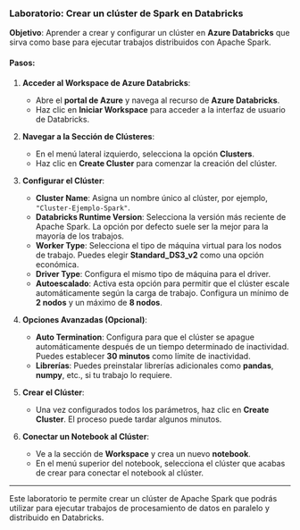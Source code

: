 ### Laboratorio: Crear un clúster de Spark en Databricks

**Objetivo**: Aprender a crear y configurar un clúster en **Azure Databricks** que sirva como base para ejecutar trabajos distribuidos con Apache Spark.

#### Pasos:

1. **Acceder al Workspace de Azure Databricks**:
   - Abre el **portal de Azure** y navega al recurso de **Azure Databricks**.
   - Haz clic en **Iniciar Workspace** para acceder a la interfaz de usuario de Databricks.

2. **Navegar a la Sección de Clústeres**:
   - En el menú lateral izquierdo, selecciona la opción **Clusters**.
   - Haz clic en **Create Cluster** para comenzar la creación del clúster.

3. **Configurar el Clúster**:
   - **Cluster Name**: Asigna un nombre único al clúster, por ejemplo, `"Cluster-Ejemplo-Spark"`.
   - **Databricks Runtime Version**: Selecciona la versión más reciente de Apache Spark. La opción por defecto suele ser la mejor para la mayoría de los trabajos.
   - **Worker Type**: Selecciona el tipo de máquina virtual para los nodos de trabajo. Puedes elegir **Standard_DS3_v2** como una opción económica.
   - **Driver Type**: Configura el mismo tipo de máquina para el driver.
   - **Autoescalado**: Activa esta opción para permitir que el clúster escale automáticamente según la carga de trabajo. Configura un mínimo de **2 nodos** y un máximo de **8 nodos**.

4. **Opciones Avanzadas (Opcional)**:
   - **Auto Termination**: Configura para que el clúster se apague automáticamente después de un tiempo determinado de inactividad. Puedes establecer **30 minutos** como límite de inactividad.
   - **Librerías**: Puedes preinstalar librerías adicionales como **pandas**, **numpy**, etc., si tu trabajo lo requiere.

5. **Crear el Clúster**:
   - Una vez configurados todos los parámetros, haz clic en **Create Cluster**. El proceso puede tardar algunos minutos.

6. **Conectar un Notebook al Clúster**:
   - Ve a la sección de **Workspace** y crea un nuevo **notebook**.
   - En el menú superior del notebook, selecciona el clúster que acabas de crear para conectar el notebook al clúster.

---

Este laboratorio te permite crear un clúster de Apache Spark que podrás utilizar para ejecutar trabajos de procesamiento de datos en paralelo y distribuido en Databricks.